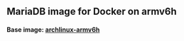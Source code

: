 ## MariaDB image for Docker on armv6h
#### Base image: [archlinux-armv6h](https://registry.hub.docker.com/u/digitallyseamless/archlinux-armv6h/)
